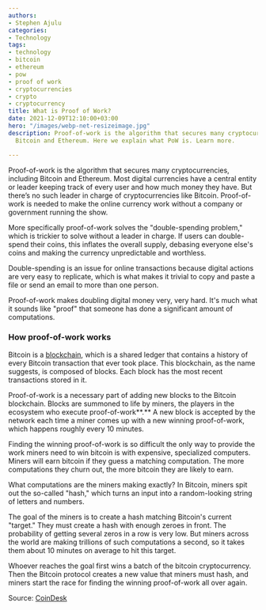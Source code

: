 ```yaml
---
authors:
- Stephen Ajulu
categories:
- Technology
tags:
- technology
- bitcoin
- ethereum
- pow
- proof of work
- cryptocurrencies
- crypto
- cryptocurrency
title: What is Proof of Work?
date: 2021-12-09T12:10:00+03:00
hero: "/images/webp-net-resizeimage.jpg"
description: Proof-of-work is the algorithm that secures many cryptocurrencies, including
  Bitcoin and Ethereum. Here we explain what PoW is. Learn more.

---
```

Proof-of-work is the algorithm that secures many cryptocurrencies, including Bitcoin and Ethereum. Most digital currencies have a central entity or leader keeping track of every user and how much money they have. But there’s no such leader in charge of cryptocurrencies like Bitcoin. Proof-of-work is needed to make the online currency work without a company or government running the show.

More specifically proof-of-work solves the "double-spending problem," which is trickier to solve without a leader in charge. If users can double-spend their coins, this inflates the overall supply, debasing everyone else's coins and making the currency unpredictable and worthless.

Double-spending is an issue for online transactions because digital actions are very easy to replicate, which is what makes it trivial to copy and paste a file or send an email to more than one person.

Proof-of-work makes doubling digital money very, very hard. It's much what it sounds like "proof" that someone has done a significant amount of computations.

### How proof-of-work works

Bitcoin is a [blockchain](https://stephenajulu.com/blog/what-is-blockchain-how-does-it-work-blockchain-explained/), which is a shared ledger that contains a history of every Bitcoin transaction that ever took place. This blockchain, as the name suggests, is composed of blocks. Each block has the most recent transactions stored in it.

Proof-of-work is a necessary part of adding new blocks to the Bitcoin blockchain. Blocks are summoned to life by miners, the players in the ecosystem who execute proof-of-work**.** A new block is accepted by the network each time a miner comes up with a new winning proof-of-work, which happens roughly every 10 minutes.

Finding the winning proof-of-work is so difficult the only way to provide the work miners need to win bitcoin is with expensive, specialized computers. Miners will earn bitcoin if they guess a matching computation. The more computations they churn out, the more bitcoin they are likely to earn.

What computations are the miners making exactly? In Bitcoin, miners spit out the so-called "hash," which turns an input into a random-looking string of letters and numbers.

The goal of the miners is to create a hash matching Bitcoin's current "target." They must create a hash with enough zeroes in front. The probability of getting several zeros in a row is very low. But miners across the world are making trillions of such computations a second, so it takes them about 10 minutes on average to hit this target.

Whoever reaches the goal first wins a batch of the bitcoin cryptocurrency. Then the Bitcoin protocol creates a new value that miners must hash, and miners start the race for finding the winning proof-of-work all over again.

Source: [CoinDesk](https://www.coindesk.com/learn/2020/12/16/what-is-proof-of-work/)